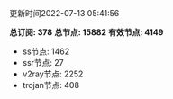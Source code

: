 更新时间2022-07-13 05:41:56

**总订阅: 378**
**总节点: 15882**
**有效节点: 4149**
- ss节点: 1462
- ssr节点: 27
- v2ray节点: 2252
- trojan节点: 408
